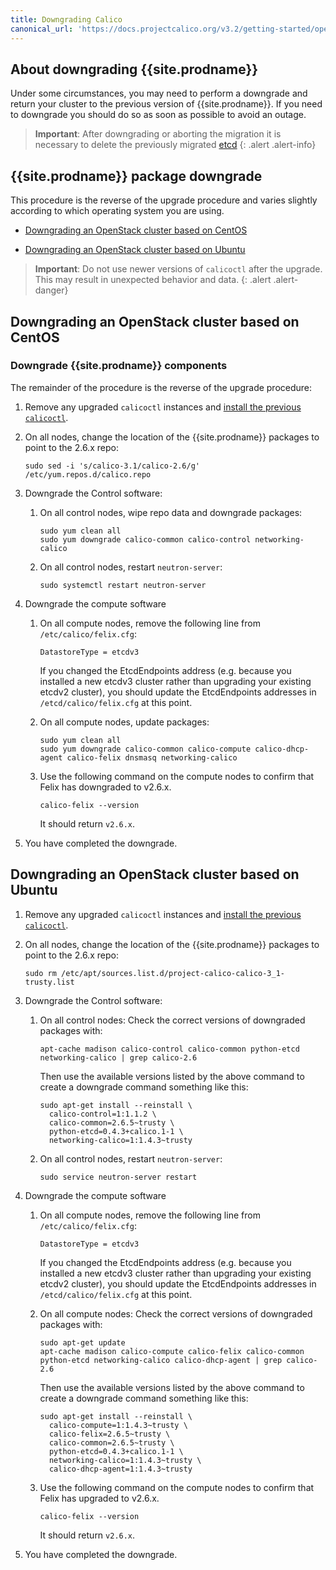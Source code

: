 ```yaml
---
title: Downgrading Calico
canonical_url: 'https://docs.projectcalico.org/v3.2/getting-started/openstack/upgrade/downgrade'
---
```


## About downgrading {{site.prodname}}

Under some circumstances, you may need to perform a downgrade and return your
cluster to the previous version of {{site.prodname}}. If you need to downgrade
you should do so as soon as possible to avoid an outage.

> **Important**: After downgrading or aborting the migration it is necessary
> to delete the previously migrated
> [etcd](./delete#deleting-calico-data-from-etcdv3-after-a-partial-migration)
{: .alert .alert-info}

## {{site.prodname}} package downgrade

This procedure is the reverse of the upgrade procedure and varies slightly according to which operating system you are using.  

- [Downgrading an OpenStack cluster based on CentOS](#downgrading-an-openstack-cluster-based-on-centos)

- [Downgrading an OpenStack cluster based on Ubuntu](#downgrading-an-openstack-cluster-based-on-ubuntu)

> **Important**: Do not use newer versions of `calicoctl` after the upgrade.
> This may result in unexpected behavior and data.
{: .alert .alert-danger}


## Downgrading an OpenStack cluster based on CentOS

### Downgrade {{site.prodname}} components
The remainder of the procedure is the reverse of the upgrade procedure:
   
1. Remove any upgraded `calicoctl` instances and [install the previous `calicoctl`](/{{page.version}}/usage/calicoctl/install).

1. On all nodes, change the location of the {{site.prodname}} packages to point to the 2.6.x repo:

   ```
   sudo sed -i 's/calico-3.1/calico-2.6/g' /etc/yum.repos.d/calico.repo 
   ```

1. Downgrade the Control software:
   1. On all control nodes, wipe repo data and downgrade packages:
      ```
      sudo yum clean all
      sudo yum downgrade calico-common calico-control networking-calico
      ```
      
   1. On all control nodes, restart `neutron-server`:
      ```
      sudo systemctl restart neutron-server
      ```

1. Downgrade the compute software
   
   1. On all compute nodes, remove the following line from `/etc/calico/felix.cfg`:
      ```
      DatastoreType = etcdv3
      ```
      If you changed the EtcdEndpoints address (e.g. because you installed a new etcdv3 cluster 
      rather than upgrading your existing etcdv2 cluster), you should update the EtcdEndpoints addresses 
      in `/etcd/calico/felix.cfg` at this point.
      
   1. On all compute nodes, update packages:
      ```
      sudo yum clean all
      sudo yum downgrade calico-common calico-compute calico-dhcp-agent calico-felix dnsmasq networking-calico
      ```
      
   1. Use the following command on the compute nodes to confirm that Felix has downgraded to v2.6.x.
      ```
      calico-felix --version
      ```
   
      It should return `v2.6.x`.

1. You have completed the downgrade.


## Downgrading an OpenStack cluster based on Ubuntu

1. Remove any upgraded `calicoctl` instances and [install the previous `calicoctl`](/{{page.version}}/usage/calicoctl/install).

1. On all nodes, change the location of the {{site.prodname}} packages to point to the 2.6.x repo:

   ```
   sudo rm /etc/apt/sources.list.d/project-calico-calico-3_1-trusty.list 
   ```
   
1. Downgrade the Control software:
   1. On all control nodes:
   Check the correct versions of downgraded packages with: 
      ```
      apt-cache madison calico-control calico-common python-etcd networking-calico | grep calico-2.6
      ```
      Then use the available versions listed by the above command to create a downgrade command something like this:

      ```    
      sudo apt-get install --reinstall \
        calico-control=1:1.1.2 \
        calico-common=2.6.5~trusty \
        python-etcd=0.4.3+calico.1-1 \
        networking-calico=1:1.4.3~trusty
      ```
      
   1. On all control nodes, restart `neutron-server`:
      ```
      sudo service neutron-server restart
      ```

1. Downgrade the compute software
   
   1. On all compute nodes, remove the following line from `/etc/calico/felix.cfg`:
      ```
      DatastoreType = etcdv3
      ```
      If you changed the EtcdEndpoints address (e.g. because you installed a new etcdv3 cluster 
      rather than upgrading your existing etcdv2 cluster), you should update the EtcdEndpoints addresses 
      in `/etcd/calico/felix.cfg` at this point.
   
   1. On all compute nodes:
   Check the correct versions of downgraded packages with: 
      ```
      sudo apt-get update
      apt-cache madison calico-compute calico-felix calico-common python-etcd networking-calico calico-dhcp-agent | grep calico-2.6
      ```
      Then use the available versions listed by the above command to create a downgrade command something like this:
      ```
      sudo apt-get install --reinstall \
        calico-compute=1:1.4.3~trusty \
        calico-felix=2.6.5~trusty \
        calico-common=2.6.5~trusty \
        python-etcd=0.4.3+calico.1-1 \
        networking-calico=1:1.4.3~trusty \
        calico-dhcp-agent=1:1.4.3~trusty
      ```
      
   1. Use the following command on the compute nodes to confirm that Felix has upgraded to v2.6.x.
      ```
      calico-felix --version
      ```
   
      It should return `v2.6.x`.

1. You have completed the downgrade.
